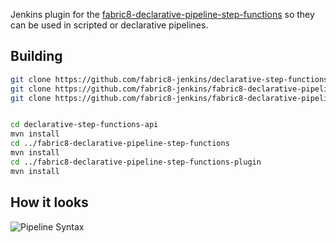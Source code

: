 Jenkins plugin for the [fabric8-declarative-pipeline-step-functions](https://github.com/fabric8-jenkins/fabric8-declarative-pipeline-step-functions) so they can be used in scripted or declarative pipelines.


## Building

```bash
git clone https://github.com/fabric8-jenkins/declarative-step-functions-api.git
git clone https://github.com/fabric8-jenkins/fabric8-declarative-pipeline-step-functions.git
git clone https://github.com/fabric8-jenkins/fabric8-declarative-pipeline-step-functions-plugin.git


cd declarative-step-functions-api
mvn install
cd ../fabric8-declarative-pipeline-step-functions
mvn install
cd ../fabric8-declarative-pipeline-step-functions-plugin
mvn install
```


## How it looks


![Pipeline Syntax](https://issues.jenkins-ci.org/secure/attachment/40422/pipline-syntax-snippet-generator.png)
